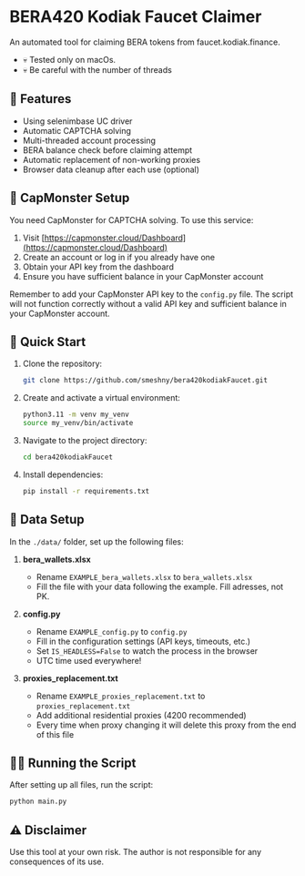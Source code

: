 # BERA420 Kodiak Faucet Claimer

An automated tool for claiming BERA tokens from faucet.kodiak.finance.

- 💀 Tested only on macOs.
- 💀 Be careful with the number of threads

## 🚀 Features

- Using selenimbase UC driver
- Automatic CAPTCHA solving
- Multi-threaded account processing
- BERA balance check before claiming attempt
- Automatic replacement of non-working proxies
- Browser data cleanup after each use (optional)

## 🔐 CapMonster Setup

You need CapMonster for CAPTCHA solving. To use this service:

1. Visit [https://capmonster.cloud/Dashboard](https://capmonster.cloud/Dashboard)
2. Create an account or log in if you already have one
3. Obtain your API key from the dashboard
4. Ensure you have sufficient balance in your CapMonster account

Remember to add your CapMonster API key to the `config.py` file. The script will not function correctly without a valid API key and sufficient balance in your CapMonster account.

## 🚀 Quick Start

1. Clone the repository:
   ```bash
   git clone https://github.com/smeshny/bera420kodiakFaucet.git
   ```

2. Create and activate a virtual environment:
   ```bash
   python3.11 -m venv my_venv
   source my_venv/bin/activate
   ```

3. Navigate to the project directory:
   ```bash
   cd bera420kodiakFaucet
   ```

4. Install dependencies:
   ```bash
   pip install -r requirements.txt
   ```

## 📁 Data Setup

In the `./data/` folder, set up the following files:

1. **bera_wallets.xlsx**
   - Rename `EXAMPLE_bera_wallets.xlsx` to `bera_wallets.xlsx`
   - Fill the file with your data following the example. Fill adresses, not PK.

2. **config.py**
   - Rename `EXAMPLE_config.py` to `config.py`
   - Fill in the configuration settings (API keys, timeouts, etc.)
   - Set `IS_HEADLESS=False` to watch the process in the browser
   - UTC time used everywhere!

3. **proxies_replacement.txt**
   - Rename `EXAMPLE_proxies_replacement.txt` to `proxies_replacement.txt`
   - Add additional residential proxies (4200 recommended)
   - Every time when proxy changing it will delete this proxy from the end of this file

## 🏃‍♂️ Running the Script

After setting up all files, run the script:

```bash
python main.py
```

## ⚠️ Disclaimer

Use this tool at your own risk. The author is not responsible for any consequences of its use.